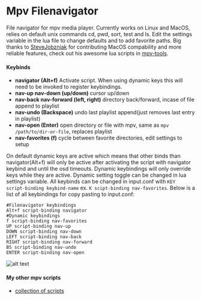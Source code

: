 # Mpv Filenavigator  
File navigator for mpv media player. Currently works on Linux and MacOS, relies on default unix commands cd, pwd, sort, test and ls. Edit the settings variable in the lua file to change defaults and to add favorite paths. Big thanks to [SteveJobzniak](https://github.com/SteveJobzniak) for contributing MacOS compability and more reliable features, check out his awesome lua scripts in [mpv-tools](https://github.com/SteveJobzniak/mpv-tools).

#### Keybinds  
- __navigator (Alt+f)__ Activate script. When using dynamic keys this will need to be invoked to register keybindings.
- __nav-up nav-down (up/down)__ cursor up/down
- __nav-back nav-forward (left, right)__ directory back/forward, incase of file append to playlist
- __nav-undo (Backspace)__ undo last playlist append(just removes last entry in playlist)
- __nav-open (Enter)__ open directory or file with mpv, same as `mpv /path/to/dir-or-file`, replaces playlist
- __nav-favorites (f)__ cycle between favorite directories, edit settings to setup

On default dynamic keys are active which means that other binds than navigator(Alt+f) will only be active after activating the script with navigator keybind and until the osd timeouts. Dynamic keybindings will only override keys while they are active. Dynamic setting toggle can be changed in lua settings variable. All keybinds can be changed in input.conf with `KEY script-binding keybind-name` ex. `K scipt-binding nav-favorites`.  Below is a list of all keybindings for copy pasting to input.conf:  
```
#Filenavigator keybindings
Alt+f script-binding navigator  
#Dynamic keybindings
f script-binding nav-favorites
UP script-binding nav-up  
DOWN script-binding nav-down  
LEFT script-binding nav-back  
RIGHT script-binding nav-forward  
BS script-binding nav-undo  
ENTER script-binding nav-open  
```
![alt text](https://giant.gfycat.com/DisfiguredBlindAmethystinepython.gif "Screenshot")

#### My other mpv scripts
- [collection of scripts](https://github.com/donmaiq/mpv-scripts)
